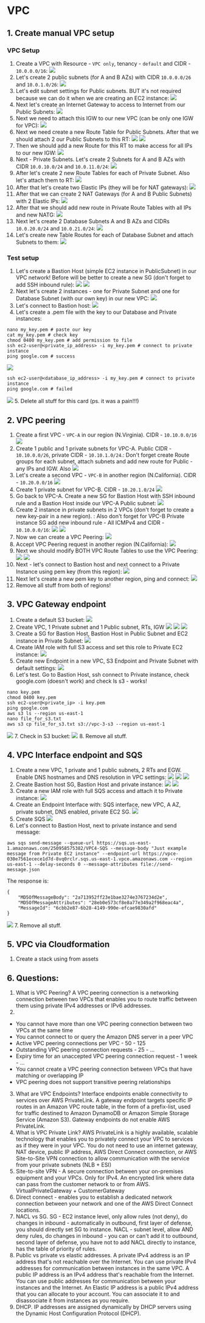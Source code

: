 # VPC
## 1. Create manual VPC setup
### VPC Setup
1. Create a VPC with Resource - `VPC only`, tenancy - `default` and CIDR - `10.0.0.0/16`:
![](assets/vpc_1_new_vpc.png)
2. Let's create 2 public subnets (for A and B AZs) with CIDR `10.0.0.0/26` and `10.0.1.0/26`:
![](assets/vpc_1_public_subnets.png)
3. Let's edit subnet settings for Public subnets. BUT it's not required because we can do it when we are creating an EC2 instance:
![](assets/vpc_1_public_subnet_settings.png)
4. Next let's create an Internet Gateway to access to Internet from our Public Subnets:
![](assets/vpc_1_new_igw.png)
5. Next we need to attach this IGW to our new VPC (can be only one IGW for VPC):
![](assets/vpc_1_attach_igw.png)
6. Next we need create a new Route Table for Public Subnets. After that we should attach 2 our Public Subnets to this RT:
![](assets/vpc_1_new_public_rt.png)
![](assets/vpc_1_attach_public_rt.png)
7. Then we should add a new Route for this RT to make access for all IPs to our new IGW:
![](assets/vpc_1_new_public_route.png)
8. Next - Private Subnets. Let's create 2 Subnets for A and B AZs with CIDR `10.0.10.0/24` and `10.0.11.0/24`:
![](assets/vpc_1_new_private_subnets.png)
9. After let's create 2 new Route Tables for each of Private Subnet. Also let's attach them to RT:
![](assets/vpc_1_new_private_rts.png)
10. After that let's create two Elastic IPs (they will be for NAT gateways):
![](assets/vpc_1_new_elastic_ips.png)
11. After that we can create 2 NAT Gateways (for A and B Public Subnets) with 2 Elastic IPs:
![](assets/vpc_1_new_natg.png)
12. After that we should add new route in Private Route Tables with all IPs and new NATG:
![](assets/vpc_1_edit_private_route.png)
13. Next let's create 2 Database Subnets A and B AZs and CIDRs `10.0.20.0/24` and `10.0.21.0/24`:
![](assets/vpc_1_new_database_subnets.png)
14. Let's create new Table Routes for each of Database Subnet and attach Subnets to them:
![](assets/vpc_1_new_database_subnet_rts.png)

### Test setup
1. Let's create a Bastion Host (simple EC2 instance in PublicSubnet) in our VPC network! Before will be better 
to create a new SG (don't forget to add SSH inbound rule):
![](assets/vpc_1_bastion_host_sg.png)
![](assets/vpc_1_bastion_host_instance.png)
2. Next let's create 2 instances - one for Private Subnet and one for Database Subnet (with our own key) in our new VPC:
![](assets/vpc_1_private_database_instances.png)
3. Let's connect to Bastion host:
![](assets/vpc_1_bastion_host_connect.png)
4. Let's create a .pem file with the key to our Database and Private instances:
```shell
nano my_key.pem # paste our key
cat my_key.pem # check key
chmod 0400 my_key.pem # add permission to file
ssh ec2-user@<private_ip_address> -i my_key.pem # connect to private instance 
ping google.com # success
```
![](assets/vpc_1_private_connect_check.png)
```shell
ssh ec2-user@<database_ip_address> -i my_key.pem # connect to private instance 
ping google.com # failed
```
![](assets/vpc_1_database_connect_check.png)
5. Delete all stuff for this card (ps. it was a pain!!!)

## 2. VPC peering
1. Create a first VPC - `VPC-A` in our region (N.Virginia). CIDR - `10.10.0.0/16`
![](assets/vpc_2_new_vpc_a.png)
2. Create 1 public and 1 private subnets for VPC-A. Public CIDR - `10.10.0.0/26`, private CIDR - `10.10.1.0/24`.:
Don't forget create Route groups for each subnet, attach subnets and add new route for Public - any IPs and IGW. Also 
![](assets/vpc_2_new_subnets_a.png)
3. Let's create a second VPC - `VPC-B` in another region (N.California). CIDR - `10.20.0.0/16`
![](assets/vpc_2_new_vpc_b.png)
4. Create 1 private subnet for VPC-B. CIDR - `10.20.1.0/24`
![](assets/vpc_2_private_subnet_b.png)
5. Go back to VPC-A. Create a new SG for Bastion Host with SSH inbound rule and a Bastion Host inside our VPC-A Public subnet:
![](assets/vpc_2_bastion_host_sg.png)
6. Create 2 instance in private subnets in 2 VPCs (don't forget to create a new key-pair in a new region). :
Also don't forget for VPC-B Private instance SG add new inbound rule - All ICMPv4 and CIDR - `10.10.0.0/16`:
![](assets/vpc_2_private_instance_a.png)
![](assets/vpc_2_private_instance_b.png)
7. Now we can create a VPC Peering:
![](assets/vpc_2_new_peering.png)
8. Accept VPC Peering request in another region (N.California):
![](assets/vpc_2_accept_request.png)
9. Next we should modify BOTH VPC Route Tables to use the VPC Peering:
![](assets/vpc_2_vpc_rt_a.png)
![](assets/vpc_2_vpc_rt_b.png)
10. Next - let's connect to Bastion host and next connect to a Private Instance using pem key (from this region):
![](assets/vpc_2_bastion_host_connect_private_connect.png)
11. Next let's create a new pem key to another region, ping and connect:
![](assets/vpc_2_ping_connect_vpc_b_instance.png)
12. Remove all stuff from both of regions!

## 3. VPC Gateway endpoint
1. Create a default S3 bucket:
![](assets/vpc_3_create_s3.png)
2. Create VPC, 1 Private subnet and 1 Public subnet, RTs, IGW
![](assets/vpc_3_new_vpc.png)
![](assets/vpc_3_new_subnets.png)
![](assets/vpc_3_new_rts.png)
3. Create a SG for Bastion Host, Bastion Host in Public Subnet and EC2 instance in Private Subnet:
![](assets/vpc_3_bastion_and_private.png)
4. Create IAM role with full S3 access and set this role to Private EC2 instance:
![](assets/vpc_3_s3_full_access.png)
5. Create new Endpoint in a new VPC, S3 Endpoint and Private Subnet with default settings:
![](assets/vpc_3_new_endpoint.png)
6. Let's test. Go to Bastion Host, ssh connect to Private instance, check google.com (doesn't work) and check ls s3 - 
works!
```shell
nano key.pem
chmod 0400 key.pem
ssh ec2-user@<private_ip> -i key.pem
ping google.com
aws s3 ls --region us-east-1
nano file_for_s3.txt
aws s3 cp file_for_s3.txt s3://vpc-3-s3 --region us-east-1 
```
![](assets/vpc_3_private_s3_upload.png)
7. Check in S3 bucket:
![](assets/vpc_3_check_s3.png)
8. Remove all stuff.

## 4. VPC Interface endpoint and SQS
1. Create a new VPC, 1 private and 1 public subnets, 2 RTs and EGW. Enable DNS hostnames and DNS resolution in VPC settings:
![](assets/vpc_4_new_vpc.png)
![](assets/vpc_4_public_private_subnets.png)
![](assets/vpc_4_rts.png)
2. Create Bastion host SG, Bastion Host and private instance:
![](assets/vpc_4_bastion_sg.png)
![](assets/vpc_4_bastion_private.png)
3. Create a new IAM role with full SQS access and attach it to Private instance:
![](assets/vpc_4_sqs_role.png)
4. Create an Endpoint Interface with: SQS interface, new VPC, A AZ, private subnet, DNS enabled, private EC2 SG.
![](assets/vpc_4_sqs_interface.png)
5. Create SQS
![](assets/vpc_4_new_sqs.png)
6. Let's connect to Bastion Host, next to private instance and send message:
```shell
aws sqs send-message --queue-url https://sqs.us-east-1.amazonaws.com/250958575382/VPC4-SQS --message-body "Just example message from Private EC2 instance" --endpoint-url https://vpce-030e7561ecece1d7d-8vq0rclr.sqs.us-east-1.vpce.amazonaws.com --region us-east-1 --delay-seconds 0 --message-attributes file://send-message.json
```

The response is:
```shell
{
    "MD5OfMessageBody": "2a713952ff23e1bae3274e3767234d2e", 
    "MD5OfMessageAttributes": "28eb0e573cf8e8a77e349a2f968eac4a", 
    "MessageId": "6cbb2e87-6b28-4149-990e-efcae9830afd"
}
```
![](assets/vpc_4_check_sqqs.png)
7. Remove all stuff.

## 5. VPC via Cloudformation
1. Create a stack using from assets

## 6. Questions:
1. What is VPC Peering? A VPC peering connection is a networking connection between two VPCs that enables you to 
route traffic between them using private IPv4 addresses or IPv6 addresses.
2. 
- You cannot have more than one VPC peering connection between two VPCs at the same time
- You cannot connect to or query the Amazon DNS server in a peer VPC
- Active VPC peering connections per VPC - 50 - 125
- Outstanding VPC peering connection requests - 25 - ...
- Expiry time for an unaccepted VPC peering connection request - 1 week - ...
- You cannot create a VPC peering connection between VPCs that have matching or overlapping IP
- VPC peering does not support transitive peering relationships
3. What are VPC Endpoints? Interface endpoints enable connectivity to services over AWS PrivateLink. 
A gateway endpoint targets specific IP routes in an Amazon VPC route table, in the form of a prefix-list, 
used for traffic destined to Amazon DynamoDB or Amazon Simple Storage Service (Amazon S3). Gateway endpoints 
do not enable AWS PrivateLink.
4. What is VPC Private Link? AWS PrivateLink is a highly available, 
scalable technology that enables you to privately connect your VPC to services as if they were in your VPC. 
You do not need to use an internet gateway, NAT device, public IP address, AWS Direct Connect connection, 
or AWS Site-to-Site VPN connection to allow communication with the service from your private subnets (NLB + ESI)
5. Site-to-site VPN -  A secure connection between your on-premises equipment and your VPCs. Only for IPv4.
An encrypted link where data can pass from the customer network to or from AWS. VirtualPrivateGateway + CustomerGateway
6. Direct connect - enables you to establish a dedicated network connection between your network and one of the AWS Direct Connect locations.
7. NACL vs SG. SG - EC2 instance level, only allow rules (not deny), do changes in inbound - automatically in outbound,
first layer of defense, you should directly set SG to instance.
NACL - subnet level, allow AND deny rules, do changes in inbound - you can or can't add it to outbound, second layer of defense,
you have not to add NACL directly to instance, has the table of priority of rules.
8. Public vs private vs elastic addresses. 
A private IPv4 address is an IP address that's not reachable over the Internet. You can use private IPv4 addresses for communication between instances in the same VPC.
A public IP address is an IPv4 address that's reachable from the Internet. You can use public addresses for communication between your instances and the Internet.
An Elastic IP address is a public IPv4 address that you can allocate to your account. You can associate it to and disassociate it from instances as you require.
9. DHCP. IP addresses are assigned dynamically by DHCP servers using the Dynamic Host Configuration Protocol (DHCP).
